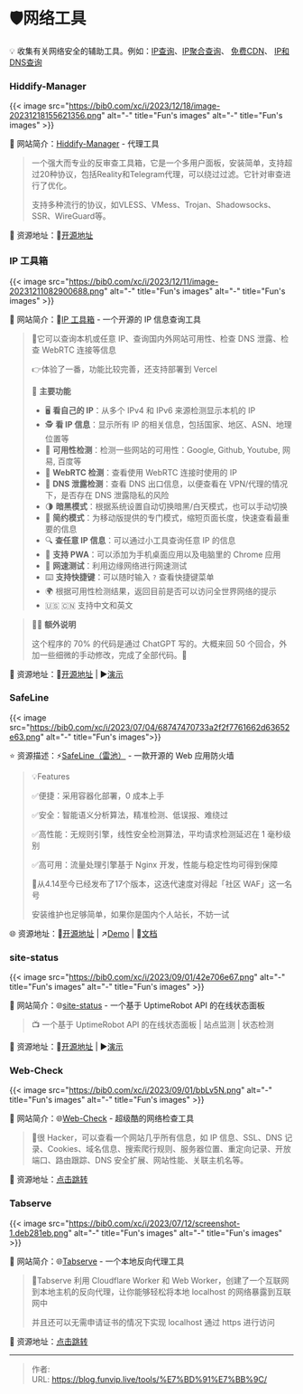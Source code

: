 # 🛡️网络工具


💡 收集有关网络安全的辅助工具。例如：[IP查询](https://ip.skk.moe/)、[IP聚合查询](https://ip.im/)、 [免费CDN](https://blog.tanglu.me/blogcdn/)、 [IP和DNS查询](https://nstool.netease.com/) 

<!--more-->

### Hiddify-Manager

{{< image src="https://bib0.com/xc/i/2023/12/18/image-20231218155621356.png" alt="-"  title="Fun's images" alt="-"  title="Fun's images" >}}   

📁 网站简介：[Hiddify-Manager](https://github.com/hiddify/Hiddify-Manager) - 代理工具

>一个强大而专业的反审查工具箱，它是一个多用户面板，安装简单，支持超过20种协议，包括Reality和Telegram代理，可以绕过过滤。它针对审查进行了优化。
>
>支持多种流行的协议，如VLESS、VMess、Trojan、Shadowsocks、SSR、WireGuard等。

🔗 资源地址：🧩[开源地址](https://github.com/hiddify/Hiddify-Manager)

### IP 工具箱

{{< image src="https://bib0.com/xc/i/2023/12/11/image-20231211082900688.png" alt="-"  title="Fun's images" alt="-"  title="Fun's images" >}}    

📁 网站简介：📍[IP 工具箱](https://github.com/jason5ng32/MyIP) - 一个开源的 IP 信息查询工具 

>📄它可以查询本机或任意 IP、查询国内外网站可用性、检查 DNS 泄露、检查 WebRTC 连接等信息
>
>👉体验了一番，功能比较完善，还支持部署到 Vercel
>
>👀 **主要功能**
>
>- 🖥️ **看自己的 IP**：从多个 IPv4 和 IPv6 来源检测显示本机的 IP
>- 🕵️ **看 IP 信息**：显示所有 IP 的相关信息，包括国家、地区、ASN、地理位置等
>- 🚦 **可用性检测**：检测一些网站的可用性：Google, Github, Youtube, 网易, 百度等
>- 🚥 **WebRTC 检测**：查看使用 WebRTC 连接时使用的 IP
>- 🛑 **DNS 泄露检测**：查看 DNS 出口信息，以便查看在 VPN/代理的情况下，是否存在 DNS 泄露隐私的风险
>- 🌗 **暗黑模式**：根据系统设置自动切换暗黑/白天模式，也可以手动切换
>- 📱 **简约模式**：为移动版提供的专门模式，缩短页面长度，快速查看最重要的信息
>- 🔍 **查任意 IP 信息**：可以通过小工具查询任意 IP 的信息
>- 📲 **支持 PWA**：可以添加为手机桌面应用以及电脑里的 Chrome 应用
>- 🚀 **网速测试**：利用边缘网络进行网速测试
>- ⌨️ **支持快捷键**：可以随时输入 `?` 查看快捷键菜单
>- 🌍 根据可用性检测结果，返回目前是否可以访问全世界网络的提示
>- 🇺🇸 🇨🇳 支持中文和英文

>😶‍🌫️ **额外说明**
>
>这个程序的 70% 的代码是通过 ChatGPT 写的。大概来回 50 个回合，外加一些细微的手动修改，完成了全部代码。🐂

🔗 资源地址：🧩[开源地址](https://github.com/jason5ng32/MyIP) | ▶️[演示](https://ipcheck.ing/)

### SafeLine

{{< image src="https://bib0.com/xc/i/2023/07/04/68747470733a2f2f7761662d63652e63.png" alt="-" title="Fun's images">}}  

⭐️  资源描述：⚡️[SafeLine（雷池）](https://github.com/chaitin/safeline) - 一款开源的 Web 应用防火墙

>💡Features
>
>✅便捷：采用容器化部署，0 成本上手
>
>✅安全：智能语义分析算法，精准检测、低误报、难绕过
>
>✅高性能：无规则引擎，线性安全检测算法，平均请求检测延迟在 1 毫秒级别
>
>✅高可用：流量处理引擎基于 Nginx 开发，性能与稳定性均可得到保障
>
>📄从4.14至今已经发布了17个版本，这迭代速度对得起「社区 WAF」这一名号
>
>安装维护也足够简单，如果你是国内个人站长，不妨一试

🌐 资源地址：🧩[开源地址](https://github.com/chaitin/safeline) | ↗️[Demo](https://demo.waf-ce.chaitin.cn:9443/dashboard) | 📖[文档](https://waf-ce.chaitin.cn/posts/guide_introduction)

### site-status

{{< image src="https://bib0.com/xc/i/2023/09/01/42e706e67.png" alt="-"  title="Fun's images" alt="-"  title="Fun's images" >}}    

📁 网站简介：🌐[site-status](https://github.com/imsyy/site-status) - 一个基于 UptimeRobot API 的在线状态面板

>📺 一个基于 UptimeRobot API 的在线状态面板 | 站点监测 | 状态检测 

🔗 资源地址：🧩[开源地址](https://github.com/imsyy/site-status) | ▶️[演示](https://status.imsyy.top/)

### Web-Check

{{< image src="https://bib0.com/xc/i/2023/09/01/bbLv5N.png" alt="-"  title="Fun's images" alt="-"  title="Fun's images" >}}    

📁 网站简介：🌐[Web-Check](https://web-check.xyz/) - 超级酷的网络检查工具

>📄很 Hacker，可以查看一个网站几乎所有信息，如 IP 信息、SSL、DNS 记录、Cookies、域名信息、搜索爬行规则、服务器位置、重定向记录、开放端口、路由跟踪、DNS 安全扩展、网站性能、关联主机名等。
>

🔗 资源地址：[点击跳转](https://web-check.xyz/)

### Tabserve

{{< image src="https://bib0.com/xc/i/2023/07/12/screenshot-1.deb281eb.png" alt="-"  title="Fun's images" alt="-"  title="Fun's images" >}}    

📁 网站简介：🌐[Tabserve](https://tabserve.dev/) - 一个本地反向代理工具

>📄Tabserve 利用 Cloudflare Worker 和 Web Worker，创建了一个互联网到本地主机的反向代理，让你能够轻松将本地 localhost 的网络暴露到互联网中
>
>并且还可以无需申请证书的情况下实现 localhost 通过 https 进行访问

🔗 资源地址：[点击跳转](https://tabserve.dev/)



---

> 作者:   
> URL: https://blog.funvip.live/tools/%E7%BD%91%E7%BB%9C/  

